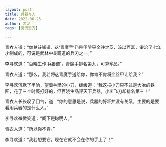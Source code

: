 ```yaml
---
layout: post
title: 兵器与人
date: 2022-06-25
author: 古龙
tags: [见贤思齐]

---
```


青衣人道：“你总该知道，这‘青魔手’乃是伊哭采金铁之英，淬以百毒，锻冶了七年才制成的，可说是武林中最霸道的兵刃之一。”

李寻欢道：“百晓生作‘兵器谱’，青魔手排名第九，可算珍品。”

青衣人道：“那么，我若将这青魔手送给你，你肯不肯将金丝甲让给我？”

李寻欢沉默了半晌，望着手里的小刀，缓缓道：“我这把小刀只不过是大冶的铁匠，花了三个时辰打好的，但百晓生品评天下兵器，小李飞刀却排名第三！”

青衣人长长叹了囗气，道：“你的意思是说，兵器的好坏并没有关系，主要的是要看用兵器的是什么人。”

李寻欢微微笑道：“阁下是聪明人。”

青衣人道：“所以你不肯。”

李寻欢道：“我若想要它，现在它就不会在你的手上了！”